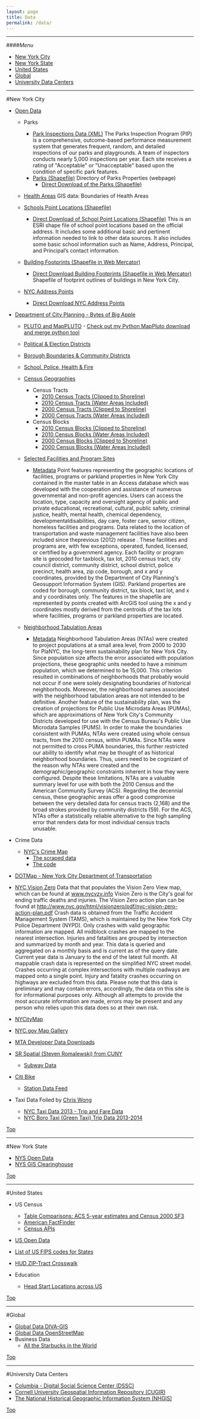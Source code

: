 ```yaml
---
layout: page
title: Data
permalink: /data/
---
```


---

####<a name="top"></a>*Menu*
* [New York City](#nyc)
* [New York State](#nys)
* [United States](#us)
* [Global](#global)
* [University Data Centers](#univ)


---


#<a name="nyc"></a>New York City



* [Open Data](https://nycopendata.socrata.com/)
	* Parks
		* [Park Inspections Data (XML)](https://data.cityofnewyork.us/Housing-Development/Parks-Inspections-data/t9jy-gfev)
The Parks Inspection Program (PIP) is a comprehensive, outcome-based performance measurement system that generates frequent, random, and detailed inspections of our parks and playgrounds. A team of inspectors conducts nearly 5,000 inspections per year. Each site receives a rating of "Acceptable" or "Unacceptable" based upon the condition of specific park features.
		* [Parks (Shapefile)](https://data.cityofnewyork.us/City-Government/Parks-Properties/rjaj-zgq7)
Directory of Parks Properties (webpage)
			* [Direct Download of the Parks (Shapefile)](https://data.cityofnewyork.us/api/geospatial/rjaj-zgq7?method=export&format=Shapefile)
			
			
	* [Health Areas](https://data.cityofnewyork.us/Health/Health-Areas/5p78-k3zm) GIS data: Boundaries of Health Areas
	
	* [Schools Point Locations (Shapefile)](https://data.cityofnewyork.us/Education/School-Point-Locations/jfju-ynrr)
		* [Direct Download of School Point Locations (Shapefile)](https://data.cityofnewyork.us/download/jfju-ynrr/application/zip)
	This is an ESRI shape file of school point locations based on the official address.  It includes some additional basic and pertinent information needed to link to other data sources. It also includes some basic school information such as Name, Address, Principal, and Principal’s contact information.
	
	* [Building Footprints (Shapefile in Web Mercator)](https://data.cityofnewyork.us/Housing-Development/Building-Footprints/tb92-6tj8)
		* [Direct Download Building Footprints (Shapefile in Web Mercator)](https://data.cityofnewyork.us/download/tb92-6tj8/application/zip) Shapefile of footprint outlines of buildings in New York City.	
	
	* [NYC Address Points](https://data.cityofnewyork.us/City-Government/NYC-Address-Points/4iq4-tuhq)
		* [Direct Download NYC Address Points](https://data.cityofnewyork.us/download/4iq4-tuhq/application/zip)
	
* [Department of City Planning - Bytes of Big Apple](http://www.nyc.gov/html/dcp/html/bytes/applbyte.shtml)
	* [PLUTO and MapPLUTO](http://www.nyc.gov/html/dcp/html/bytes/applbyte.shtml#pluto) - [Check out my Python MapPluto download and merge python tool](http://nygeog.github.io/code/#mappluto)
	* [Political & Election Districts](http://www.nyc.gov/html/dcp/html/bytes/districts_download_metadata.shtml#pod)
	* [Borough Boundaries & Community Districts](http://www.nyc.gov/html/dcp/html/bytes/districts_download_metadata.shtml#bcd)
	* [School, Police, Health & Fire](http://www.nyc.gov/html/dcp/html/bytes/districts_download_metadata.shtml#shfp)
	* [Census Geographies](http://www.nyc.gov/html/dcp/html/bytes/districts_download_metadata.shtml#cbt)
		* Census Tracts
			* [2010 Census Tracts (Clipped to Shoreline)](http://www.nyc.gov/html/dcp/download/bytes/nyct2010_14d.zip)
			* [2010 Census Tracts (Water Areas Included)](http://www.nyc.gov/html/dcp/download/bytes/nyct2010wi_14d.zip)
			* [2000 Census Tracts (Clipped to Shoreline)](http://www.nyc.gov/html/dcp/download/bytes/nyct2000_14d.zip)
			* [2000 Census Tracts (Water Areas Included)](http://www.nyc.gov/html/dcp/download/bytes/nyct2000wi_14d.zip)	
		* Census Blocks
			* [2010 Census Blocks (Clipped to Shoreline)](http://www.nyc.gov/html/dcp/download/bytes/nycb2010_14d.zip)
			* [2010 Census Blocks (Water Areas Included)](http://www.nyc.gov/html/dcp/download/bytes/nycb2010wi_14d.zip)
			* [2000 Census Blocks (Clipped to Shoreline)](http://www.nyc.gov/html/dcp/download/bytes/nycb2000_14d.zip)
			* [2000 Census Blocks (Water Areas Included)](http://www.nyc.gov/html/dcp/download/bytes/nycb2000wi_14d.zip)
			
	* [Selected Facilities and Program Sites](http://www.nyc.gov/html/dcp/html/bytes/dwnselfac.shtml)			
		* [Metadata](http://www.nyc.gov/html/dcp/pdf/bytes/selfac_metadata.pdf) Point features representing the geographic locations of facilities, programs or parkland properties in New York City contained in the master table in an Access database which was developed with the
cooperation and assistance of numerous governmental and non-profit agencies. Users can access the location, type, capacity and oversight agency of public and private educational, recreational, cultural, public safety, criminal justice, health, mental health, chemical dependency, developmentaldisabilities, day care, foster care, senior citizen, homeless facilities and programs. Data related to the location of transportation and waste management facilities have also been included since theprevious (2012) release . These facilities and programs are, with few exceptions, operated, funded, licensed, or certified by a government agency. Each facility or program site is geocoded for taxblock, tax lot, 2010 census tract, city council district, community district, school district, police precinct, health area, zip code, borough, and x and y coordinates, provided by the Department of City Planning's Geosupport Information System (GIS). Parkland properties are coded for borough, community district, tax block, taxt lot, and x and y coordinates only. The features in the shapefile are represented by points created with ArcGIS tool using the x and y coordinates mostly derived from the centroids of the tax lots where facilities, programs or parkland properties are located.		
	* [Neighborhood Tabulation Areas](http://www.nyc.gov/html/dcp/html/bytes/dwn_nynta.shtml) 
		* [Metadata](http://www.nyc.gov/html/dcp/pdf/bytes/nynta_metadata.pdf?r=15a) Neighborhood Tabulation Areas (NTAs) were created to project populations at a small area level, from 2000 to 2030 for PlaNYC, the long-term sustainability plan for New York City. Since population size affects the error associated with population projections, these geographic units needed to have a minimum population, which we determined to be 15,000.  This criterion resulted in combinations of neighborhoods that probably would not occur if one were solely designating boundaries of historical neighborhoods. Moreover, the neighborhood names associated with the neighborhood tabulation areas are not intended to be definitive. 
		Another feature of the sustainability plan, was the creation of projections for Public Use Microdata Areas (PUMAs), which are approximations of New York City's Community Districts developed for use with the Census Bureau's Public Use Microdata Samples (PUMS).  In order to make the boundaries consistent with PUMAs, NTAs were created using whole census tracts, from the 2010 census, within PUMAs. Since NTAs were not permitted to cross PUMA boundaries, this further restricted our ability to identify what may be thought of as historical neighborhood boundaries. 
		Thus, users need to be cognizant of the reason why NTAs were created and the demographic/geographic constraints inherent in how they were configured.  Despite these limitations, NTAs are a valuable summary level for use with both the 2010 Census and the American Community Survey (ACS).  Regarding the decennial census, these geographic areas offer a good compromise between the very detailed data for census tracts (2,168) and the broad strokes provided by community districts (59). For the ACS, NTAs offer a statistically reliable alternative to the high sampling error that renders data for most individual census tracts unusable.

* Crime Data
	* [NYC's Crime Map](http://maps.nyc.gov/crime/)
		* [The scraped data](http://small.dada.pink/nyc-crime-map-data/)
		* [The code](https://github.com/tlevine/nyc-crime-map)
			
* [DOTMap - New York City Department of Transportation](http://gis.nyc.gov/doitt/nycitymap/template?applicationName=DOT)
	

* [NYC Vision Zero](https://data.cityofnewyork.us/Public-Safety/Vision-Zero-View-Data/y74e-vkxy) Data that that populates the Vision Zero View map, which can be found at www.nycvzv.info Vision Zero is the City's goal for ending traffic deaths and injuries. The Vision Zero action plan can be found at http://www.nyc.gov/html/visionzero/pdf/nyc-vision-zero-action-plan.pdf Crash data is obtained from the Traffic Accident Management System (TAMS), which is maintained by the New York City Police Department (NYPD). Only crashes with valid geographic information are mapped. All midblock crashes are mapped to the nearest intersection. Injuries and fatalities are grouped by intersection and summarized by month and year. This data is queried and aggregated on a monthly basis and is current as of the query date. Current year data is January to the end of the latest full month. All mappable crash data is represented on the simplified NYC street model. Crashes occurring at complex intersections with multiple roadways are mapped onto a single point. Injury and fatality crashes occurring on highways are excluded from this data. Please note that this data is preliminary and may contain errors, accordingly, the data on this site is for informational purposes only. Although all attempts to provide the most accurate information are made, errors may be present and any person who relies upon this data does so at their own risk.



* [NYCityMap](http://maps.nyc.gov/doitt/nycitymap/)
* [NYC.gov Map Gallery](http://www1.nyc.gov/nyc-resources/nyc-maps.page)
* [MTA Developer Data Downloads](http://web.mta.info/developers/download.html)
* [SR Spatial (Steven Romalewski) from CUNY](http://spatialityblog.com)
	* [Subway Data](http://spatialityblog.com/2010/07/08/mta-gis-data-update/)

* [Citi Bike](https://www.citibikenyc.com)
	* [Station Data Feed](https://www.citibikenyc.com/stations/json) 

* Taxi Data Foiled by [Chris Wong](http://chriswhong.com)
	* [NYC Taxi Data 2013 - Trip and Fare Data](http://chriswhong.com/open-data/foil_nyc_taxi/)
	* [NYC Boro Taxi (Green Taxi) Trip Data 2013-2014](http://chriswhong.com/nycborotaxidata/)
	
	
[Top](#top)

---

#<a name="nys"></a>New York State
* [NYS Open Data](https://data.ny.gov/)
* [NYS GIS Clearinghouse](https://gis.ny.gov/)

[Top](#top)

---

#<a name="us"></a>United States
* US Census
	* [Table Comparisons: ACS 5-year estimates and Census 2000 SF3](http://www.census.gov/acs/www/guidance_for_data_users/table_comparisons/index.php)
	* [American FactFinder](http://factfinder.census.gov/faces/nav/jsf/pages/index.xhtml)
	* [Census APIs](http://www.census.gov/data/developers/data-sets.html)
* [US Open Data](https://www.data.gov/)
* [List of US FIPS codes for States](http://www.epa.gov/envirofw/html/codes/state.html)
* [HUD ZIP-Tract Crosswalk](http://www.huduser.org/portal/datasets/usps_crosswalk.html)

* Education

	* [Head Start Locations across US](http://eclkc.ohs.acf.hhs.gov/hslc/data/center-data)

[Top](#top)

---

#<a name="global"></a>Global
* [Global Data DIVA-GIS](http://www.diva-gis.org/)
* [Global Data OpenStreetMap](http://www.openstreetmap.org/)
* Business Data
	* [All the Starbucks in the World](https://opendata.socrata.com/Business/All-Starbucks-Locations-in-the-World-Point-Map/7sg8-44ed)
	
[Top](#top)

---

#<a name="univ"></a>University Data Centers
* [Columbia - Digital Social Science Center (DSSC) ](http://gis.columbia.edu/data.html)
* [Cornell University Geospatial Information Repository (CUGIR)](http://cugir.mannlib.cornell.edu/)
* [The National Historical Geographic Information System (NHGIS)](https://www.nhgis.org/)


[Top](#top)
